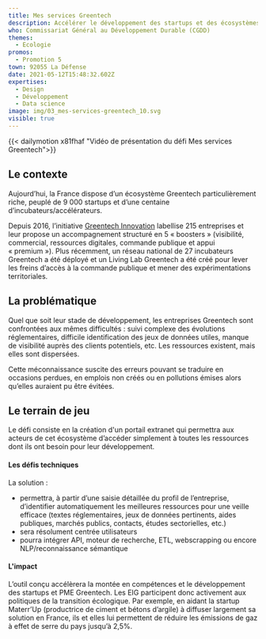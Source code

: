 ```yaml
---
title: Mes services Greentech
description: Accélérer le développement des startups et des écosystèmes Greentech
who: Commissariat Général au Développement Durable (CGDD)
themes:
  - Ecologie
promos:
  - Promotion 5
town: 92055 La Défense
date: 2021-05-12T15:48:32.602Z
expertises:
  - Design
  - Développement
  - Data science
image: img/03_mes-services-greentech_10.svg
visible: true
---
```

{{< dailymotion x81fhaf "Vidéo de présentation du défi Mes services Greentech">}}

## Le contexte

Aujourd’hui, la France dispose d’un écosystème Greentech particulièrement riche, peuplé de 9 000 startups et d’une centaine d’incubateurs/accélérateurs.

Depuis 2016, l’initiative [Greentech Innovation](https://greentechinnovation.fr/) labellise 215 entreprises et leur propose un accompagnement structuré en 5 « boosters » (visibilité, commercial, ressources digitales, commande publique et appui « premium »). Plus récemment, un réseau national de 27 incubateurs Greentech a été déployé et un Living Lab Greentech a été créé pour lever les freins d’accès à la commande publique et mener des expérimentations territoriales.

## La problématique

Quel que soit leur stade de développement, les entreprises Greentech sont confrontées aux mêmes difficultés : suivi complexe des évolutions réglementaires, difficile identification des jeux de données utiles, manque de visibilité auprès des clients potentiels, etc. Les ressources existent, mais elles sont dispersées.

Cette méconnaissance suscite des erreurs pouvant se traduire en occasions perdues, en emplois non créés ou en pollutions émises alors qu’elles auraient pu être évitées.

## Le terrain de jeu

Le défi consiste en la création d'un portail extranet qui permettra aux acteurs de cet écosystème d’accéder simplement à toutes les ressources dont ils ont besoin pour leur développement.

#### Les défis techniques

La solution :

* permettra, à partir d’une saisie détaillée du profil de l’entreprise, d’identifier automatiquement les meilleures ressources pour une veille efficace (textes réglementaires, jeux de données pertinents, aides publiques, marchés publics, contacts, études sectorielles, etc.)
* sera résolument centrée utilisateurs
* pourra intégrer API, moteur de recherche, ETL, webscrapping ou encore NLP/reconnaissance sémantique

#### L'impact 

L’outil conçu accélèrera la montée en compétences et le développement des startups et PME Greentech. Les EIG participent donc activement aux politiques de la transition écologique. Par exemple, en aidant la startup Materr’Up (productrice de ciment et bétons d’argile) à diffuser largement sa solution en France, ils et elles lui permettent de réduire les émissions de gaz à effet de serre du pays jusqu’à 2,5%.